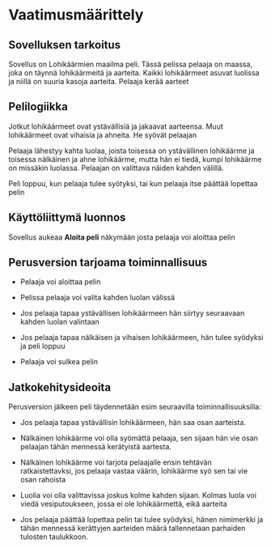 # Vaatimusmäärittely

## Sovelluksen tarkoitus

Sovellus on Lohikäärmien maailma peli. Tässä pelissa pelaaja on maassa, joka on täynnä lohikäärmeitä ja aarteita. Kaikki lohikäärmeet asuvat luolissa ja niillä on suuria kasoja aarteita. Pelaaja kerää aarteet

## Pelilogiikka

Jotkut lohikäärmeet ovat ystävällisiä ja jakaavat aarteensa. Muut lohikäärmeet ovat vihaisia ja ahneita. He syövät pelaajan

Pelaaja lähestyy kahta luolaa, joista toisessa on ystävällinen lohikäärme ja toisessa nälkäinen ja ahne lohikäärme, mutta hän ei tiedä, kumpi lohikäärme on missäkin luolassa. Pelaajan on valittava näiden kahden välillä.

Peli loppuu, kun pelaaja tulee syötyksi, tai kun pelaaja itse päättää lopettaa pelin

## Käyttöliittymä luonnos

Sovellus aukeaa **Aloita peli** näkymään josta pelaaja voi aloittaa pelin

## Perusversion tarjoama toiminnallisuus

- Pelaaja voi aloittaa pelin

- Pelissa pelaaja voi valita kahden luolan välissä

- Jos pelaaja tapaa ystävällisen lohikäärmeen hän siirtyy seuraavaan kahden luolan valintaan

- Jos pelaaja tapaa nälkäisen ja vihaisen lohikäärmeen, hän tulee syödyksi ja peli loppuu

- Pelaaja voi sulkea pelin

## Jatkokehitysideoita

Perusversion jälkeen peli täydennetään esim seuraavilla toiminnallisuuksilla:

- Jos pelaaja tapaa ystävällisin lohikäärmeen, hän saa osan aarteista.

- Nälkäinen lohikäärme voi olla syömättä pelaaja, sen sijaan hän vie osan pelaajan tähän mennessä kerätyistä aartesta.

- Nälkäinen lohikäärme voi tarjota pelaajalle ensin tehtävän ratkaistettavksi, jos pelaaja vastaa väärin, lohikäärme syö sen tai vie osan rahoista

- Luolia voi olla valittavissa joskus kolme kahden sijaan. Kolmas luola voi viedä vesiputoukseen, jossa ei ole lohikäärmettä, eikä aarteita

- Jos pelaaja päättää lopettaa pelin tai tulee syödyksi, hänen nimimerkki ja tähän mennessä kerättyjen aarteiden määrä tallennetaan parhaiden tulosten taulukkoon.
